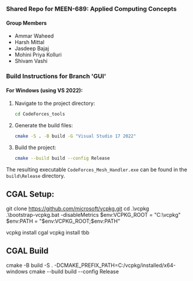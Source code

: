 ### Shared Repo for MEEN-689: Applied Computing Concepts

#### Group Members
- Ammar Waheed
- Harsh Mittal
- Jasdeep Bajaj
- Mohini Priya Kolluri
- Shivam Vashi

### Build Instructions for Branch 'GUI'

#### For Windows (using VS 2022):

1. Navigate to the project directory:
    ```sh
    cd CodeForces_tools
    ```
2. Generate the build files:
    ```sh
    cmake -S . -B build -G "Visual Studio 17 2022"
    ```
3. Build the project:
    ```sh
    cmake --build build --config Release
    ```

The resulting executable `CodeForces_Mesh_Handler.exe` can be found in the `build\Release` directory.




## CGAL Setup:
git clone https://github.com/microsoft/vcpkg.git
cd .\vcpkg\
.\bootstrap-vcpkg.bat -disableMetrics
$env:VCPKG_ROOT = "C:\vcpkg"
$env:PATH = "$env:VCPKG_ROOT;$env:PATH"

vcpkg install cgal
vcpkg install tbb

## CGAL Build
cmake -B build -S . -DCMAKE_PREFIX_PATH=C:/vcpkg/installed/x64-windows
cmake --build build --config Release